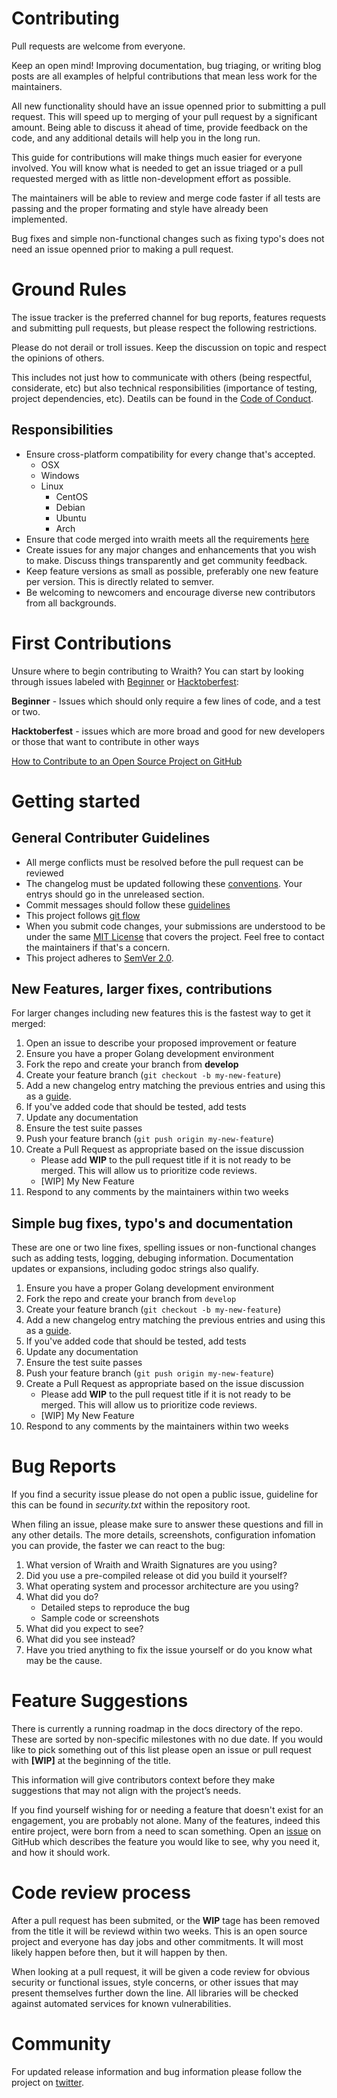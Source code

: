 # Contributing

Pull requests are welcome from everyone.

Keep an open mind! Improving documentation, bug triaging, or writing blog posts are all examples of helpful contributions that mean less work for the maintainers.

All new functionality should have an issue openned prior to submitting a pull request. This will speed up to merging of your pull request by a significant amount. Being able to discuss it ahead of time, provide feedback on the code, and any additional details will help you in the long run.

This guide for contributions will make things much easier for everyone involved. You will know what is needed to get an issue triaged or a pull requested merged with as little non-development effort as possible.

The maintainers will be able to review and merge code faster if all tests are passing and the proper formating and style have already been implemented.

Bug fixes and simple non-functional changes such as fixing typo's does not need an issue openned prior to making a pull request.


# Ground Rules

The issue tracker is the preferred channel for bug reports, features requests and submitting pull requests, but please respect the following restrictions.

Please do not derail or troll issues. Keep the discussion on topic and respect the opinions of others.

This includes not just how to communicate with others (being respectful, considerate, etc) but also technical responsibilities (importance of testing, project dependencies, etc). Deatils can be found in the [Code of Conduct](wraith_coc.html).


## Responsibilities
* Ensure cross-platform compatibility for every change that's accepted. 
    * OSX
    * Windows
    * Linux
        * CentOS
        * Debian
        * Ubuntu
        * Arch
* Ensure that code merged into wraith meets all the requirements [here](https://github.com/golang/go/wiki/CodeReviewComments)
* Create issues for any major changes and enhancements that you wish to make. Discuss things transparently and get community feedback.
* Keep feature versions as small as possible, preferably one new feature per version. This is directly related to semver.
* Be welcoming to newcomers and encourage diverse new contributors from all backgrounds.

# First Contributions

Unsure where to begin contributing to Wraith? You can start by looking through issues labeled with [Beginner](https://github.com/N0MoreSecr3ts/wraith/issues?q=is%3Aopen+is%3Aissue+label%3ABeginner) or [Hacktoberfest](https://github.com/N0MoreSecr3ts/wraith/labels/Hacktoberfest):

**Beginner** - Issues which should only require a few lines of code, and a test or two.

**Hacktoberfest** - issues which are more broad and good for new developers or those that want to contribute in other ways

 [How to Contribute to an Open Source Project on GitHub](https://egghead.io/series/how-to-contribute-to-an-open-source-project-on-github)


# Getting started

## General Contributer Guidelines
* All merge conflicts must be resolved before the pull request can be reviewed
* The changelog must be updated following these [conventions](https://keepachangelog.com/en/1.0.0/). Your entrys should go in the unreleased section.
* Commit messages should follow these [guidelines](https://chris.beams.io/posts/git-commit/)
* This project follows [git flow](https://guides.github.com/introduction/flow/index.html)
* When you submit code changes, your submissions are understood to be under the same [MIT License](https://choosealicense.com/licenses/mit/) that covers the project. Feel free to contact the maintainers if that's a concern.
* This project adheres to [SemVer 2.0](https://semver.org).

## New Features, larger fixes, contributions
For larger changes including new features this is the fastest way to get it merged:

1. Open an issue to describe your proposed improvement or feature
1. Ensure you have a proper Golang development environment
1. Fork the repo and create your branch from **develop**
1. Create your feature branch (`git checkout -b my-new-feature`)
1. Add a new changelog entry matching the previous entries and using this as a [guide](https://keepachangelog.com/en/1.0.0/).
1. If you've added code that should be tested, add tests
1. Update any documentation
4. Ensure the test suite passes
1. Push your feature branch (`git push origin my-new-feature`)
1. Create a Pull Request as appropriate based on the issue discussion
    * Please add **WIP** to the pull request title if it is not ready to be merged. This will allow us to prioritize code reviews.
    * [WIP] My New Feature
1. Respond to any comments by the maintainers within two weeks

## Simple bug fixes, typo's and documentation
These are one or two line fixes, spelling issues or non-functional changes such as adding tests, logging, debuging information. Documentation updates or expansions, including godoc strings also qualify.

1. Ensure you have a proper Golang development environment
1. Fork the repo and create your branch from `develop`
1. Create your feature branch (`git checkout -b my-new-feature`)
1. Add a new changelog entry matching the previous entries and using this as a [guide](https://keepachangelog.com/en/1.0.0/).
1. If you've added code that should be tested, add tests
1. Update any documentation
4. Ensure the test suite passes
1. Push your feature branch (`git push origin my-new-feature`)
1. Create a Pull Request as appropriate based on the issue discussion
    * Please add **WIP** to the pull request title if it is not ready to be merged. This will allow us to prioritize code reviews.
    * [WIP] My New Feature
1. Respond to any comments by the maintainers within two weeks

# Bug Reports
If you find a security issue please do not open a public issue, guideline for this can be found in *security.txt* within the repository root.

When filing an issue, please make sure to answer these questions and fill in any other details. The more details, screenshots, configuration infomation you can provide, the faster we can react to the bug:

1. What version of Wraith and Wraith Signatures are you using?
1. Did you use a pre-compiled release ot did you build it yourself?
1. What operating system and processor architecture are you using?
1. What did you do?
    * Detailed steps to reproduce the bug
    * Sample code or screenshots
1. What did you expect to see?
1. What did you see instead?
1. Have you tried anything to fix the issue yourself or do you know what may be the cause.

# Feature Suggestions
There is currently a running roadmap in the docs directory of the repo. These are sorted by non-specific milestones with no due date. If you would like to pick something out of this list please open an issue or pull request with **[WIP]** at the beginning of the title.

This information will give contributors context before they make suggestions that may not align with the project’s needs.

If you find yourself wishing for or needing a feature that doesn't exist for an engagement, you are probably not alone. Many of the features, indeed this entire project, were born from a need to scan something. Open an [issue](https://github.com/N0MoreSecr3ts/wraith/issues) on GitHub which describes the feature you would like to see, why you need it, and how it should work.

# Code review process
After a pull request has been submited, or the **WIP** tage has been removed from the title it will be reviewd within two weeks. This is an open source project and everyone has day jobs and other commitments. It will most likely happen before then, but it will happen by then.

When looking at a pull request, it will be given a code review for obvious security or functional issues, style concerns, or other issues that may present themselves further down the line. All libraries will be checked against automated services for known vulnerabilities.

# Community
For updated release information and bug information please follow the project on [twitter](https://twitter.com/N0MoreSecr3ts).
